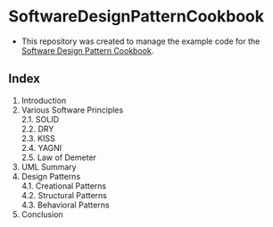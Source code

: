 # SoftwareDesignPatternCookbook
- This repository was created to manage the example code for the [Software Design Pattern Cookbook](https://wikidocs.net/186232).

## Index
1. Introduction  
2. Various Software Principles  
  2.1. SOLID  
  2.2. DRY  
  2.3. KISS  
  2.4. YAGNI  
  2.5. Law of Demeter  
3. UML Summary  
4. Design Patterns   
  4.1. Creational Patterns  
  4.2. Structural Patterns  
  4.3. Behavioral Patterns  
5. Conclusion  


